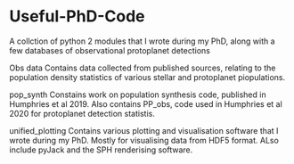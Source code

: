 # Useful-PhD-Code
A collction of python 2 modules that I wrote during my PhD, along with a few databases of observational protoplanet detections


Obs data 
Contains data collected from published sources, relating to the population density statistics of various stellar and protoplanet piopulations.

pop_synth
Constains work on population synthesis code, published in Humphries et al 2019. 
Also contains PP_obs, code used in Humphries et al 2020 for protoplanet detection statistis.

unified_plotting
Contains various plotting and visualisation software that I wrote during my PhD. Mostly for visualising data from HDF5 format. 
ALso include pyJack and the SPH renderising software.
